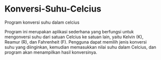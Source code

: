 # Konversi-Suhu-Celcius
Program konversi suhu dalam celcius

Program ini merupakan aplikasi sederhana yang berfungsi untuk mengonversi suhu dari satuan Celcius ke satuan lain, yaitu Kelvin (K), Reamur (R), dan Fahrenheit (F). Pengguna dapat memilih jenis konversi suhu yang diinginkan, kemudian memasukkan nilai suhu dalam Celcius, dan program akan menampilkan hasil konversinya. 

